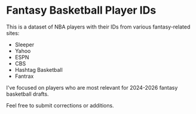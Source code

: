 # Fantasy Basketball Player IDs

This is a dataset of NBA players with their IDs from various fantasy-related sites:

- Sleeper
- Yahoo
- ESPN
- CBS
- Hashtag Basketball
- Fantrax

I've focused on players who are most relevant for 2024-2026 fantasy basketball drafts.

Feel free to submit corrections or additions.
